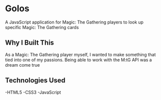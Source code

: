 # Golos

A JavaScript application for Magic: The Gathering players to look up specific Magic: The Gathering cards

## Why I Built This

As a Magic: The Gathering player myself, I wanted to make something that tied into one of my passions.  Being able to work with the M:tG API was a dream come true

## Technologies Used

-HTML5
-CSS3
-JavaScript



